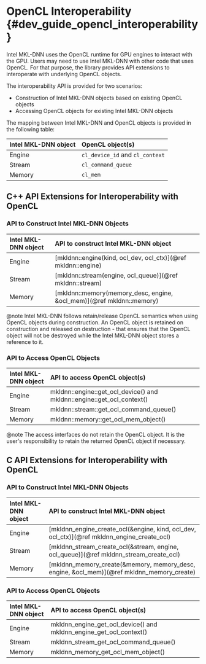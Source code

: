 OpenCL Interoperability {#dev_guide_opencl_interoperability}
===============================================================

Intel MKL-DNN uses the OpenCL runtime for GPU engines to interact with the GPU.
Users may need to use Intel MKL-DNN with other code that uses OpenCL. For that
purpose, the library provides API extensions to interoperate with underlying
OpenCL objects.

The interoperability API is provided for two scenarios:
- Construction of Intel MKL-DNN objects based on existing OpenCL objects
- Accessing OpenCL objects for existing Intel MKL-DNN objects

The mapping between Intel MKL-DNN and OpenCL objects is provided in the
following table:

| Intel MKL-DNN object | OpenCL object(s)                |
| :------------------- | :------------------------------ |
| Engine               | `cl_device_id` and `cl_context` |
| Stream               | `cl_command_queue`              |
| Memory               | `cl_mem`                        |

## C++ API Extensions for Interoperability with OpenCL

### API to Construct Intel MKL-DNN Objects

| Intel MKL-DNN object | API to construct Intel MKL-DNN object                                |
| :------------------- | :------------------------------------------------------------------- |
| Engine               | [mkldnn::engine(kind, ocl_dev, ocl_ctx)](@ref mkldnn::engine)        |
| Stream               | [mkldnn::stream(engine, ocl_queue)](@ref mkldnn::stream)             |
| Memory               | [mkldnn::memory(memory_desc, engine, &ocl_mem)](@ref mkldnn::memory) |

@note Intel MKL-DNN follows retain/release OpenCL semantics when using OpenCL
objects during construction. An OpenCL object is retained on construction and
released on destruction - that ensures that the OpenCL object will not be
destroyed while the Intel MKL-DNN object stores a reference to it.

### API to Access OpenCL Objects

| Intel MKL-DNN object | API to access OpenCL object(s)                                         |
| :------------------- | :--------------------------------------------------------------------- |
| Engine               | mkldnn::engine::get_ocl_device() and mkldnn::engine::get_ocl_context() |
| Stream               | mkldnn::stream::get_ocl_command_queue()                                |
| Memory               | mkldnn::memory::get_ocl_mem_object()                                   |

@note The access interfaces do not retain the OpenCL object. It is the user's
responsibility to retain the returned OpenCL object if necessary.

## C API Extensions for Interoperability with OpenCL

### API to Construct Intel MKL-DNN Objects

| Intel MKL-DNN object | API to construct Intel MKL-DNN object                                                      |
| :------------------- | :----------------------------------------------------------------------------------------- |
| Engine               | [mkldnn_engine_create_ocl(&engine, kind, ocl_dev, ocl_ctx)](@ref mkldnn_engine_create_ocl) |
| Stream               | [mkldnn_stream_create_ocl(&stream, engine, ocl_queue)](@ref mkldnn_stream_create_ocl)      |
| Memory               | [mkldnn_memory_create(&memory, memory_desc, engine, &ocl_mem)](@ref mkldnn_memory_create)  |

### API to Access OpenCL Objects

| Intel MKL-DNN object | API to access OpenCL object(s)                                     |
| :------------------- | :----------------------------------------------------------------- |
| Engine               | mkldnn_engine_get_ocl_device() and mkldnn_engine_get_ocl_context() |
| Stream               | mkldnn_stream_get_ocl_command_queue()                              |
| Memory               | mkldnn_memory_get_ocl_mem_object()                                 |
